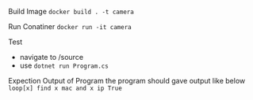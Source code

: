 Build Image
`docker build . -t camera`

Run Conatiner
`docker run -it camera`

Test
- navigate to /source
- use `dotnet run Program.cs`

Expection Output of Program
the program should gave output like below
`   loop[x] find x mac and x ip
    True
`
